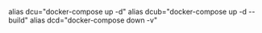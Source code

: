 alias dcu="docker-compose up -d"
alias dcub="docker-compose up -d --build"
alias dcd="docker-compose down -v"
